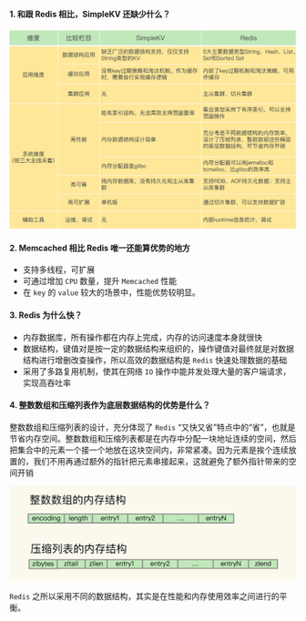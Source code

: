 #### 1. 和跟 Redis 相比，SimpleKV 还缺少什么？
![SimpleKV和Redis对比](../../Picture/SimpleKV和Redis对比.jpeg)

#### 2. Memcached 相比 Redis 唯一还能算优势的地方
- 支持多线程，可扩展
- 可通过增加 `CPU` 数量，提升 `Memcached` 性能
- 在 `key` 的 `value` 较大的场景中，性能优势较明显。

#### 3. Redis 为什么快？
- 内存数据库，所有操作都在内存上完成，内存的访问速度本身就很快
- 数据结构，键值对是按一定的数据结构来组织的，操作键值对最终就是对数据结构进行增删改查操作，所以高效的数据结构是 `Redis` 快速处理数据的基础
- 采用了多路复用机制，使其在网络 `IO` 操作中能并发处理大量的客户端请求，实现高吞吐率


#### 4. 整数数组和压缩列表作为底层数据结构的优势是什么？

整数数组和压缩列表的设计，充分体现了 `Redis` “又快又省”特点中的“省”，也就是节省内存空间。整数数组和压缩列表都是在内存中分配一块地址连续的空间，然后把集合中的元素一个接一个地放在这块空间内，非常紧凑。因为元素是挨个连续放置的，我们不用再通过额外的指针把元素串接起来，这就避免了额外指针带来的空间开销

![整数数组和压缩列表的数据结构](../../Picture/整数数组和压缩列表的数据结构.jpeg)

`Redis` 之所以采用不同的数据结构，其实是在性能和内存使用效率之间进行的平衡。

